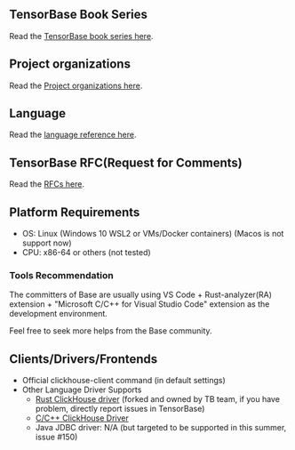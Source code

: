 ## TensorBase Book Series

Read the [TensorBase book series here](/docs/books.md).

## Project organizations

Read the [Project organizations here](/docs/arch.md).

## Language

Read the [language reference here](/docs/lang.md).

## TensorBase RFC(Request for Comments)

Read the [RFCs here](/docs/rfcs.md).

## Platform Requirements

* OS: Linux (Windows 10 WSL2 or VMs/Docker containers) (Macos is not support now)
* CPU: x86-64 or others (not tested)

### Tools Recommendation

The committers of Base are usually using VS Code + Rust-analyzer(RA) extension + "Microsoft C/C++ for Visual Studio Code" extension as the development environment.

Feel free to seek more helps from the Base community.

## Clients/Drivers/Frontends

* Official clickhouse-client command (in default settings)
* Other Language Driver Supports
  + [Rust ClickHouse driver](https://github.com/tensorbase/tensorbase/tree/main/crates/tests_integ/ch_client) (forked and owned by TB team, if you have problem, directly report issues in TensorBase)
  + [C/C++ ClickHouse Driver](https://github.com/ClickHouse/clickhouse-cpp)
  + Java JDBC driver: N/A (but targeted to be supported in this summer, issue #150)


